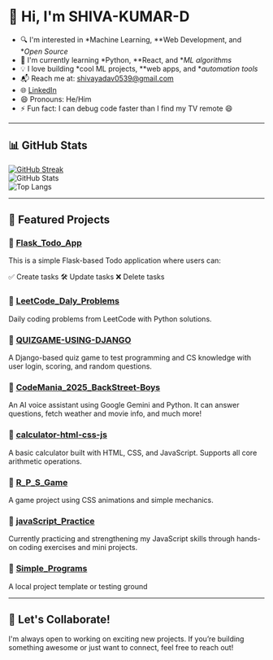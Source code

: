 # 👋 Hi, I'm SHIVA-KUMAR-D

- 🔍 I'm interested in *Machine Learning, **Web Development, and **Open Source*
- 🧠 I'm currently learning *Python, **React, and **ML algorithms*
- 💡 I love building *cool ML projects, **web apps, and **automation tools*
- 📬 Reach me at: [shivayadav0539@gmail.com](mailto:shivayadav0539@gmail.com)
- 🌐 [LinkedIn](https://www.linkedin.com/in/shiva-kumar-durgam-0a89762b5/) 
- 😄 Pronouns: He/Him
- ⚡ Fun fact: I can debug code faster than I find my TV remote 😄

---

## 📊 GitHub Stats

[![GitHub Streak](https://streak-stats.demolab.com?user=SHIVA-KUMAR-D&theme=tokyonight)](https://git.io/streak-stats)  
![GitHub Stats](https://github-readme-stats.vercel.app/api?username=SHIVA-KUMAR-D&show_icons=true&theme=tokyonight)  
![Top Langs](https://github-readme-stats.vercel.app/api/top-langs/?username=SHIVA-KUMAR-D&layout=compact&theme=tokyonight)

---

## 📁 Featured Projects

### 🔹 [Flask_Todo_App](https://github.com/SHIVA-KUMAR-D/Flask_Introduction/tree/master)
This is a simple Flask-based Todo application where users can:

✅ Create tasks
🛠️ Update tasks
❌ Delete tasks

### 🔹 [LeetCode_Daly_Problems](https://github.com/SHIVA-KUMAR-D/LeetCode_Daily_Problems)
Daily coding problems from LeetCode with Python solutions.

### 🔹 [QUIZGAME-USING-DJANGO](https://github.com/SHIVA-KUMAR-D/QUIZGAME-USING-DJANGO)
A Django-based quiz game to test programming and CS knowledge with user login, scoring, and random questions.

### 🔹 [CodeMania_2025_BackStreet-Boys](https://github.com/SHIVA-KUMAR-D/CodeMania_2025_BackStreet-Boys)
An AI voice assistant using Google Gemini and Python. It can answer questions, fetch weather and movie info, and much more!

### 🔹 [calculator-html-css-js](https://github.com/SHIVA-KUMAR-D/calculator-html-css-js)
A basic calculator built with HTML, CSS, and JavaScript. Supports all core arithmetic operations.

### 🔹 [R_P_S_Game](https://github.com/SHIVA-KUMAR-D/R_P_S_Game)
A game project using CSS animations and simple mechanics.

### 🔹 [javaScript_Practice](https://github.com/SHIVA-KUMAR-D/JAVASCRIPT)
Currently practicing and strengthening my JavaScript skills through hands-on coding exercises and mini projects.

### 🔹 [Simple_Programs](https://github.com/SHIVA-KUMAR-D/Simple_Programs)
A local project template or testing ground

---

## 💬 Let's Collaborate!

I'm always open to working on exciting new projects. If you’re building something awesome or just want to connect, feel free to reach out!
